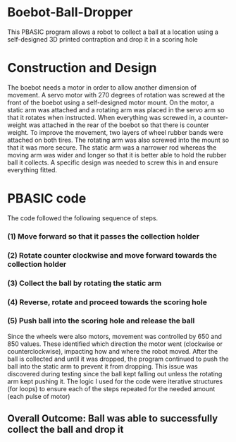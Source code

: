 # Boebot-Ball-Dropper
This PBASIC program allows a robot to collect a ball at a location using a self-designed 3D printed contraption and drop it in a scoring hole

# Construction and Design
The boebot needs a motor in order to allow another dimension of movement. A servo motor with 270 degrees of rotation was screwed at the front of the boebot using a self-designed motor mount. On the motor, a static arm was attached and a rotating arm was placed in the servo arm so that it rotates when instructed. When everything was screwed in, a counter-weight was attached in the rear of the boebot so that there is counter weight. To improve the movement, two layers of wheel rubber bands were attached on both tires. The rotating arm was also screwed into the mount so that it was more secure. The static arm was a narrower rod whereas the moving arm was wider and longer so that it is better able to hold the rubber ball it collects. A specific design was needed to screw this in and ensure everything fitted. 

# PBASIC code
The code followed the following sequence of steps. 
### (1) Move forward so that it passes the collection holder
### (2) Rotate counter clockwise and move forward towards the collection holder
### (3) Collect the ball by rotating the static arm
### (4) Reverse, rotate and proceed towards the scoring hole
### (5) Push ball into the scoring hole and release the ball
Since the wheels were also motors, movement was controlled by 650 and 850 values. These identified which direction the motor went (clockwise or counterclockwise), impacting how and where the robot moved. After the ball is collected and until it was dropped, the program continued to push the ball into the static arm to prevent it from dropping. This issue was discovered during testing since the ball kept falling out unless the rotating arm kept pushing it. 
The logic I used for the code were iterative structures (for loops) to ensure each of the steps repeated for the needed amount (each pulse of motor)

## Overall Outcome: Ball was able to successfully collect the ball and drop it
